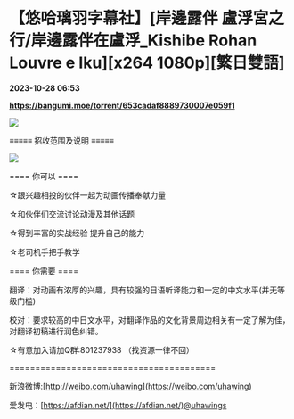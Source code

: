 # 【悠哈璃羽字幕社】[岸邊露伴 盧浮宮之行/岸邊露伴在盧浮_Kishibe Rohan Louvre e Iku][x264 1080p][繁日雙語]

**2023-10-28 06:53**

**https://bangumi.moe/torrent/653cadaf8889730007e059f1**

![](https://pic.imgdb.cn/item/63b99c71be43e0d30eaa99f9.jpg)

  

≡≡≡≡≡ 招收范围及说明 ≡≡≡≡≡

![](https://i.loli.net/2020/10/07/eiZHkUjd9qwSIyF.jpg)

\==== 你可以 ====

☆跟兴趣相投的伙伴一起为动画传播奉献力量

☆和伙伴们交流讨论动漫及其他话题

☆得到丰富的实战经验 提升自己的能力

☆老司机手把手教学

\==== 你需要 ====

翻译：对动画有浓厚的兴趣，具有较强的日语听译能力和一定的中文水平(并无等级门槛)

校对：要求较高的中日文水平，对翻译作品的文化背景周边相关有一定了解为佳，对翻译初稿进行润色纠错。

☆有意加入请加Q群:801237938 （找资源一律不回）

\========================================

新浪微博:[http://weibo.com/uhawing](https://weibo.com/uhawing)

爱发电：[https://afdian.net/](https://afdian.net/)@uhawings